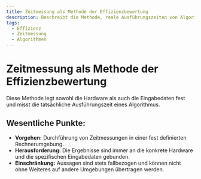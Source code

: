 ```yaml
---
title: Zeitmessung als Methode der Effizienzbewertung
description: Beschreibt die Methode, reale Ausführungszeiten von Algorithmen zu messen, um ihre Effizienz zu beurteilen.
tags:
  - Effizienz
  - Zeitmessung
  - Algorithmen
---
```


# Zeitmessung als Methode der Effizienzbewertung

Diese Methode legt sowohl die Hardware als auch die Eingabedaten fest und misst die tatsächliche Ausführungszeit eines Algorithmus.

## Wesentliche Punkte:
- **Vorgehen:** Durchführung von Zeitmessungen in einer fest definierten Rechnerumgebung.
- **Herausforderung:** Die Ergebnisse sind immer an die konkrete Hardware und die spezifischen Eingabedaten gebunden.
- **Einschränkung:** Aussagen sind stets fallbezogen und können nicht ohne Weiteres auf andere Umgebungen übertragen werden.

